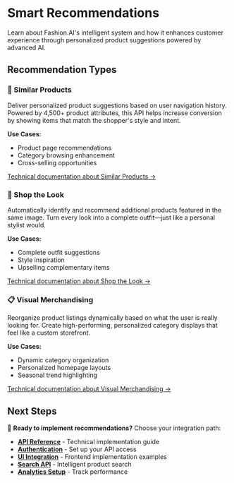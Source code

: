 # Smart Recommendations

Learn about Fashion.AI's intelligent system and how it enhances customer experience through personalized product suggestions powered by advanced AI.

## Recommendation Types

### 🎯 Similar Products
Deliver personalized product suggestions based on user navigation history. Powered by 4,500+ product attributes, this API helps increase conversion by showing items that match the shopper's style and intent.

**Use Cases:**
- Product page recommendations
- Category browsing enhancement
- Cross-selling opportunities

[Technical documentation about Similar Products →](../../developer-guide/recommendations-search/api-endpoints#category-view-event)

### 👗 Shop the Look
Automatically identify and recommend additional products featured in the same image. Turn every look into a complete outfit—just like a personal stylist would.

**Use Cases:**
- Complete outfit suggestions
- Style inspiration
- Upselling complementary items

[Technical documentation about Shop the Look →](../../developer-guide/recommendations-search/api-endpoints#shop-the-look-event)

### 📋 Visual Merchandising
Reorganize product listings dynamically based on what the user is really looking for. Create high-performing, personalized category displays that feel like a custom storefront.

**Use Cases:**
- Dynamic category organization
- Personalized homepage layouts
- Seasonal trend highlighting

[Technical documentation about Visual Merchandising →](../../developer-guide/customization-reference/vm-builder)


## Next Steps

🚀 **Ready to implement recommendations?** Choose your integration path:

- **[API Reference](../../developer-guide/recommendations-search/api-endpoints)** - Technical implementation guide
- **[Authentication](../../developer-guide/customization-reference/authentication)** - Set up your API access
- **[UI Integration](../../developer-guide/customization-reference/ui-integration)** - Frontend implementation examples
- **[Search API](../../developer-guide/recommendations-search/search/overview)** - Intelligent product search
- **[Analytics Setup](../../developer-guide/analytics/google-analytics)** - Track performance
